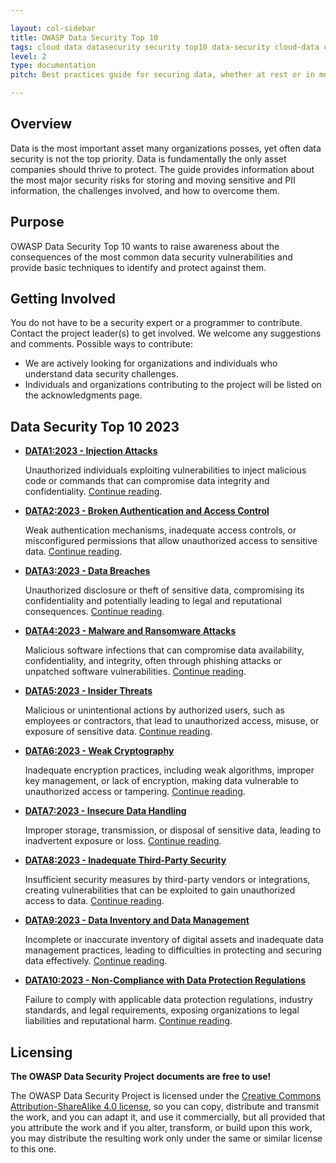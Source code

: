 ```yaml
---

layout: col-sidebar
title: OWASP Data Security Top 10
tags: cloud data datasecurity security top10 data-security cloud-data cloud-data-security roadmap news acknowledgments
level: 2
type: documentation
pitch: Best practices guide for securing data, whether at rest or in motion. The guide provides information about the most major security risks for storing and moving sensitive and PII information, the challenges involved, and how to overcome them.

---
```


## Overview

Data is the most important asset many organizations posses, yet often data security is not the top priority. Data is fundamentally the only asset companies should thrive to protect. The guide provides information about the most major security risks for storing and moving sensitive and PII information, the challenges involved, and how to overcome them.

## Purpose

OWASP Data Security Top 10 wants to raise awareness about the consequences of the most common data security vulnerabilities and provide basic techniques to identify and protect against them.

## Getting Involved

You do not have to be a security expert or a programmer to contribute. Contact the project leader(s) to get involved. We welcome any suggestions and comments. Possible ways to contribute:

 * We are actively looking for organizations and individuals who understand data security challenges.
 * Individuals and organizations contributing to the project will be listed on the acknowledgments page.

## Data Security Top 10 2023

* **[DATA1:2023 - Injection Attacks][DATA1:2023]**

  Unauthorized individuals exploiting vulnerabilities to inject malicious code or commands that can compromise data integrity and confidentiality. [Continue reading][DATA1:2023].

* **[DATA2:2023 - Broken Authentication and Access Control][DATA2:2023]**

  Weak authentication mechanisms, inadequate access controls, or misconfigured permissions that allow unauthorized access to sensitive data. [Continue reading][DATA2:2023].

* **[DATA3:2023 - Data Breaches][DATA3:2023]**

  Unauthorized disclosure or theft of sensitive data, compromising its confidentiality and potentially leading to legal and reputational consequences. [Continue reading][DATA3:2023].

* **[DATA4:2023 - Malware and Ransomware Attacks][DATA4:2023]**

  Malicious software infections that can compromise data availability, confidentiality, and integrity, often through phishing attacks or unpatched software vulnerabilities. [Continue reading][DATA4:2023].

* **[DATA5:2023 - Insider Threats][DATA5:2023]**

  Malicious or unintentional actions by authorized users, such as employees or contractors, that lead to unauthorized access, misuse, or exposure of sensitive data. [Continue reading][DATA5:2023].

* **[DATA6:2023 - Weak Cryptography][DATA6:2023]**

  Inadequate encryption practices, including weak algorithms, improper key management, or lack of encryption, making data vulnerable to unauthorized access or tampering. [Continue reading][DATA6:2023].

* **[DATA7:2023 - Insecure Data Handling][DATA7:2023]**

  Improper storage, transmission, or disposal of sensitive data, leading to inadvertent exposure or loss. [Continue reading][DATA7:2023].

* **[DATA8:2023 - Inadequate Third-Party Security][DATA8:2023]**

  Insufficient security measures by third-party vendors or integrations, creating vulnerabilities that can be exploited to gain unauthorized access to data. [Continue reading][DATA8:2023].

* **[DATA9:2023 - Data Inventory and Data Management][DATA9:2023]**

  Incomplete or inaccurate inventory of digital assets and inadequate data management practices, leading to difficulties in protecting and securing data effectively. [Continue reading][DATA9:2023].

* **[DATA10:2023 - Non-Compliance with Data Protection Regulations][DATA10:2023]**

  Failure to comply with applicable data protection regulations, industry standards, and legal requirements, exposing organizations to legal liabilities and reputational harm. [Continue reading][DATA10:2023].

## Licensing

**The OWASP Data Security Project documents are free to use!**

The OWASP Data Security Project is licensed under the [Creative Commons
Attribution-ShareAlike 4.0 license][license], so you can copy, distribute and
transmit the work, and you can adapt it, and use it commercially, but all
provided that you attribute the work and if you alter, transform, or build upon
this work, you may distribute the resulting work only under the same or similar
license to this one.

[license]: https://creativecommons.org/licenses/by-sa/4.0/
[DATA1:2023]: https://owasp.org/www-project-data-security-top-10/1-injection-attacks/
[DATA2:2023]: https://owasp.org/www-project-data-security-top-10/2-broken-authentication-and-access-control/
[DATA3:2023]: https://owasp.org/www-project-data-security-top-10/3-data-breaches/
[DATA4:2023]: https://owasp.org/www-project-data-security-top-10/4-malware-and-ransomware-attacks/
[DATA5:2023]: https://owasp.org/www-project-data-security-top-10/5-insider-threats/
[DATA6:2023]: https://owasp.org/www-project-data-security-top-10/6-weak-encryption/
[DATA7:2023]: https://owasp.org/www-project-data-security-top-10/7-insecure-data-handling/
[DATA8:2023]: https://owasp.org/www-project-data-security-top-10/8-inadequate-thirdparty-security/
[DATA9:2023]: https://owasp.org/www-project-data-security-top-10/9-data-inventory-and-data-management/
[DATA10:2023]: https://owasp.org/www-project-data-security-top-10/10-non-compliance-and-data-protection-regulations/
